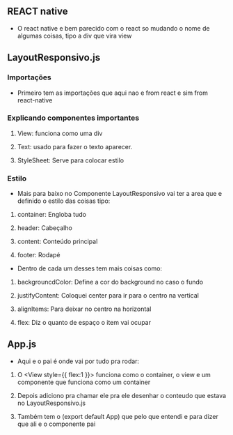 ## REACT native

* O react native e bem parecido com o react so mudando o nome de algumas coisas, tipo a div que vira view


## LayoutResponsivo.js

### Importações

 * Primeiro tem as importações que aqui nao e from react e sim from react-native

 ### Explicando componentes importantes

1. View: funciona como uma div

2. Text: usado para fazer o texto aparecer.

3. StyleSheet: Serve para colocar estilo


### Estilo

* Mais para baixo no Componente LayoutResponsivo vai ter a area que e definido o estilo das coisas tipo:

1. container: Engloba tudo

2. header: Cabeçalho

3. content: Conteúdo principal

4. footer: Rodapé

* Dentro de cada um desses tem mais coisas como:

1. backgrouncdColor: Define a cor do background no caso o fundo

2. justifyContent: Coloquei center para ir para o centro na vertical

3. alignItems: Para deixar no centro na horizontal

4. flex: Diz o quanto de espaço o item vai ocupar


## App.js

* Aqui e o pai é onde vai por tudo pra rodar:

1. O <View style={{ flex:1 }}> funciona como o container, o view e um componente que funciona como um container

2. Depois adiciono <LayoutResponsivo/> pra chamar ele pra ele desenhar o conteudo que estava no LayoutResponsivo.js

3. Também tem o (export default App) que pelo que entendi e para dizer que ali e o componente pai



